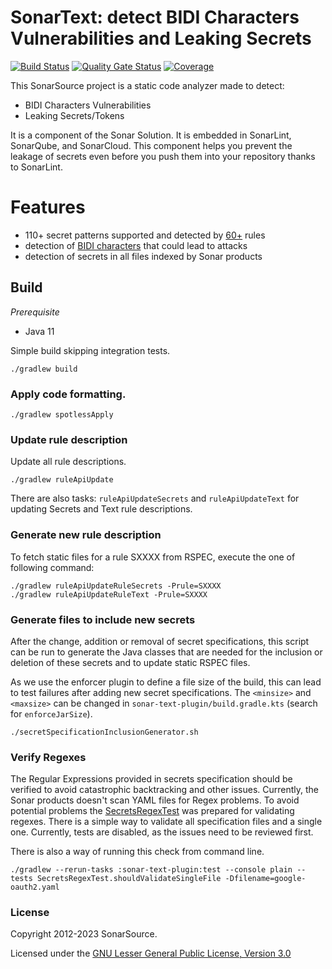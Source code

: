 # SonarText: detect BIDI Characters Vulnerabilities and Leaking Secrets
[![Build Status](https://api.cirrus-ci.com/github/SonarSource/sonar-text.svg?branch=master)](https://cirrus-ci.com/github/SonarSource/sonar-text)
[![Quality Gate Status](https://next.sonarqube.com/sonarqube/api/project_badges/measure?project=org.sonarsource.text%3Atext&metric=alert_status&token=75147023237a0ed7ea1a5efc5fe7ce286061ad6f)](https://next.sonarqube.com/sonarqube/dashboard?id=org.sonarsource.text%3Atext)
[![Coverage](https://next.sonarqube.com/sonarqube/api/project_badges/measure?project=org.sonarsource.text%3Atext&metric=coverage&token=75147023237a0ed7ea1a5efc5fe7ce286061ad6f)](https://next.sonarqube.com/sonarqube/dashboard?id=org.sonarsource.text%3Atext)

This SonarSource project is a static code analyzer made to detect:
* BIDI Characters Vulnerabilities
* Leaking Secrets/Tokens

It is a component of the Sonar Solution. It is embedded in SonarLint, SonarQube, and SonarCloud.
This component helps you prevent the leakage of secrets even before you push them into your repository thanks to SonarLint.

# Features
* 110+ secret patterns supported and detected by [60+](https://rules.sonarsource.com/secrets/) rules
* detection of [BIDI characters](https://rules.sonarsource.com/text/) that could lead to attacks
* detection of secrets in all files indexed by Sonar products

## Build

*Prerequisite*

- Java 11

Simple build skipping integration tests.

```shell
./gradlew build
```

### Apply code formatting.

```shell
./gradlew spotlessApply
```

### Update rule description

Update all rule descriptions.

```shell
./gradlew ruleApiUpdate
```

There are also tasks: `ruleApiUpdateSecrets` and `ruleApiUpdateText` for updating Secrets and Text rule descriptions.

### Generate new rule description

To fetch static files for a rule SXXXX from RSPEC, execute the one of following command:
```shell
./gradlew ruleApiUpdateRuleSecrets -Prule=SXXXX
./gradlew ruleApiUpdateRuleText -Prule=SXXXX
```

### Generate files to include new secrets

After the change, addition or removal of secret specifications, this script can be run to generate the Java classes that are needed
for the inclusion or deletion of these secrets and to update static RSPEC files.

As we use the enforcer plugin to define a file size of the build, this can lead to test failures after adding new secret specifications.
The `<minsize>` and `<maxsize>` can be changed in `sonar-text-plugin/build.gradle.kts` (search for `enforceJarSize`).
```shell
./secretSpecificationInclusionGenerator.sh
```

### Verify Regexes

The Regular Expressions provided in secrets specification should be verified to avoid catastrophic backtracking and other issues.
Currently, the Sonar products doesn't scan YAML files for Regex problems.
To avoid potential problems the [SecretsRegexTest](sonar-text-plugin/src/test/java/org/sonar/plugins/secrets/utils/SecretsRegexTest.java) was prepared for validating regexes.
There is a simple way to validate all specification files and a single one. 
Currently, tests are disabled, as the issues need to be reviewed first.

There is also a way of running this check from command line.

```shell
./gradlew --rerun-tasks :sonar-text-plugin:test --console plain --tests SecretsRegexTest.shouldValidateSingleFile -Dfilename=google-oauth2.yaml
```

### License

Copyright 2012-2023 SonarSource.

Licensed under the [GNU Lesser General Public License, Version 3.0](https://www.gnu.org/licenses/lgpl.txt)
